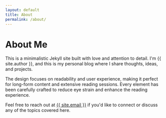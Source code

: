 ```yaml
---
layout: default
title: About
permalink: /about/
---
```

<div class="card">
  <h1>About Me</h1>

  <p>This is a minimalistic Jekyll site built with love and attention to detail. I'm {{ site.author }}, and this is my personal blog where I share thoughts, ideas, and projects.</p>

  <p>The design focuses on readability and user experience, making it perfect for long-form content and extensive reading sessions. Every element has been carefully crafted to reduce eye strain and enhance the reading experience.</p>

  <p>Feel free to reach out at <a href="mailto:{{ site.email }}">{{ site.email }}</a> if you'd like to connect or discuss any of the topics covered here.</p>
</div>